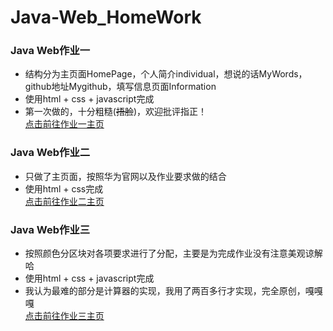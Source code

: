 # Java-Web_HomeWork
### Java Web作业一
* 结构分为主页面HomePage，个人简介individual，想说的话MyWords，github地址Mygithub，填写信息页面Information
* 使用html + css + javascript完成
* 第一次做的，十分粗糙(~~捂脸~~)，欢迎批评指正！<br>
[点击前往作业一主页](HomeWork1/HomePage.html)
### Java Web作业二
* 只做了主页面，按照华为官网以及作业要求做的结合
* 使用html + css完成<br>
[点击前往作业二主页](HomeWork2/HomePage.html)
### Java Web作业三
* 按照颜色分区块对各项要求进行了分配，主要是为完成作业没有注意美观谅解哈
* 使用html + css + javascript完成
* 我认为最难的部分是计算器的实现，我用了两百多行才实现，完全原创，嘎嘎嘎<br>
[点击前往作业三主页](HomeWork3/HomePage.html)
